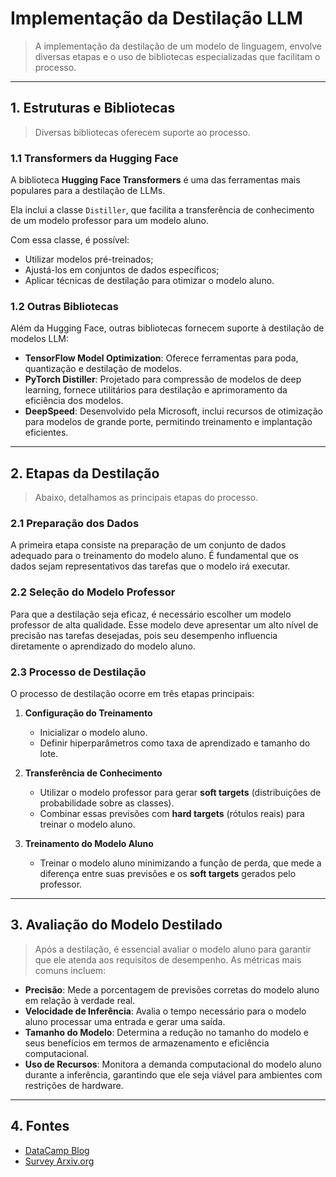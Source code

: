# Implementação da Destilação LLM

> A implementação da destilação de um modelo de linguagem, envolve diversas etapas e o uso de bibliotecas especializadas que facilitam o processo.

---
## 1. Estruturas e Bibliotecas

> Diversas bibliotecas oferecem suporte ao processo.

### 1.1 Transformers da Hugging Face

A biblioteca **Hugging Face Transformers** é uma das ferramentas mais populares para a destilação de LLMs.

Ela inclui a classe `Distiller`, que facilita a transferência de conhecimento de um modelo professor para um modelo aluno.

Com essa classe, é possível:

- Utilizar modelos pré-treinados;
- Ajustá-los em conjuntos de dados específicos;
- Aplicar técnicas de destilação para otimizar o modelo aluno.

### 1.2 Outras Bibliotecas

Além da Hugging Face, outras bibliotecas fornecem suporte à destilação de modelos LLM:

- **TensorFlow Model Optimization**: Oferece ferramentas para poda, quantização e destilação de modelos.
- **PyTorch Distiller**: Projetado para compressão de modelos de deep learning, fornece utilitários para destilação e aprimoramento da eficiência dos modelos.
- **DeepSpeed**: Desenvolvido pela Microsoft, inclui recursos de otimização para modelos de grande porte, permitindo treinamento e implantação eficientes.

---
## 2. Etapas da Destilação

> Abaixo, detalhamos as principais etapas do processo.

### 2.1 Preparação dos Dados

A primeira etapa consiste na preparação de um conjunto de dados adequado para o treinamento do modelo aluno.
É fundamental que os dados sejam representativos das tarefas que o modelo irá executar.  

### 2.2 Seleção do Modelo Professor

Para que a destilação seja eficaz, é necessário escolher um modelo professor de alta qualidade.
Esse modelo deve apresentar um alto nível de precisão nas tarefas desejadas, pois seu desempenho influencia diretamente o aprendizado do modelo aluno.

### 2.3 Processo de Destilação

O processo de destilação ocorre em três etapas principais:

1. **Configuração do Treinamento**  
   - Inicializar o modelo aluno.  
   - Definir hiperparâmetros como taxa de aprendizado e tamanho do lote.

2. **Transferência de Conhecimento**  
   - Utilizar o modelo professor para gerar **soft targets** (distribuições de probabilidade sobre as classes).  
   - Combinar essas previsões com **hard targets** (rótulos reais) para treinar o modelo aluno.

3. **Treinamento do Modelo Aluno**  
   - Treinar o modelo aluno minimizando a função de perda, que mede a diferença entre suas previsões e os **soft targets** gerados pelo professor.

---
## 3. Avaliação do Modelo Destilado

> Após a destilação, é essencial avaliar o modelo aluno para garantir que ele atenda aos requisitos de desempenho. As métricas mais comuns incluem:

- **Precisão**: Mede a porcentagem de previsões corretas do modelo aluno em relação à verdade real.  
- **Velocidade de Inferência**: Avalia o tempo necessário para o modelo aluno processar uma entrada e gerar uma saída.  
- **Tamanho do Modelo**: Determina a redução no tamanho do modelo e seus benefícios em termos de armazenamento e eficiência computacional.  
- **Uso de Recursos**: Monitora a demanda computacional do modelo aluno durante a inferência, garantindo que ele seja viável para ambientes com restrições de hardware.

---
## 4. Fontes

- [DataCamp Blog](https://www.datacamp.com/blog/distillation-llm)
- [Survey Arxiv.org](https://arxiv.org/abs/2402.13116) 
